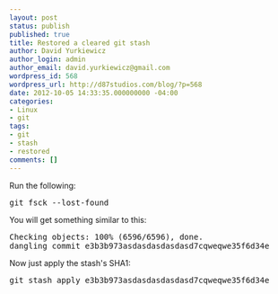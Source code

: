 ```yaml
---
layout: post
status: publish
published: true
title: Restored a cleared git stash
author: David Yurkiewicz
author_login: admin
author_email: david.yurkiewicz@gmail.com
wordpress_id: 568
wordpress_url: http://d87studios.com/blog/?p=568
date: 2012-10-05 14:33:35.000000000 -04:00
categories:
- Linux
- git
tags:
- git
- stash
- restored
comments: []
---
```

Run the following:
<pre>git fsck --lost-found</pre>
You will get something similar to this:
<pre>Checking objects: 100% (6596/6596), done.
dangling commit e3b3b973asdasdasdasdasd7cqweqwe35f6d34e</pre>
Now just apply the stash's SHA1:
<pre>git stash apply e3b3b973asdasdasdasdasd7cqweqwe35f6d34e</pre>
